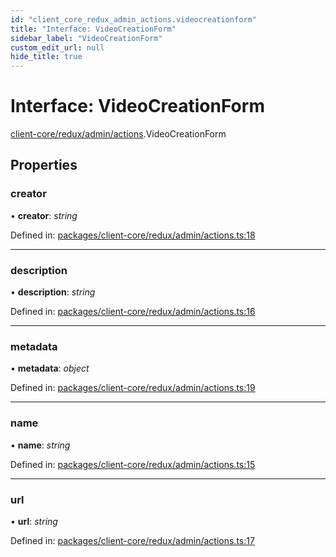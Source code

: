```yaml
---
id: "client_core_redux_admin_actions.videocreationform"
title: "Interface: VideoCreationForm"
sidebar_label: "VideoCreationForm"
custom_edit_url: null
hide_title: true
---
```


# Interface: VideoCreationForm

[client-core/redux/admin/actions](../modules/client_core_redux_admin_actions.md).VideoCreationForm

## Properties

### creator

• **creator**: *string*

Defined in: [packages/client-core/redux/admin/actions.ts:18](https://github.com/xr3ngine/xr3ngine/blob/9d253dc38/packages/client-core/redux/admin/actions.ts#L18)

___

### description

• **description**: *string*

Defined in: [packages/client-core/redux/admin/actions.ts:16](https://github.com/xr3ngine/xr3ngine/blob/9d253dc38/packages/client-core/redux/admin/actions.ts#L16)

___

### metadata

• **metadata**: *object*

Defined in: [packages/client-core/redux/admin/actions.ts:19](https://github.com/xr3ngine/xr3ngine/blob/9d253dc38/packages/client-core/redux/admin/actions.ts#L19)

___

### name

• **name**: *string*

Defined in: [packages/client-core/redux/admin/actions.ts:15](https://github.com/xr3ngine/xr3ngine/blob/9d253dc38/packages/client-core/redux/admin/actions.ts#L15)

___

### url

• **url**: *string*

Defined in: [packages/client-core/redux/admin/actions.ts:17](https://github.com/xr3ngine/xr3ngine/blob/9d253dc38/packages/client-core/redux/admin/actions.ts#L17)
